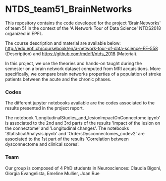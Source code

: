 # NTDS_team51_BrainNetworks



This repository contains the code developed for the project 'BrainNetworks' of team 51 in the context of the 'A Network Tour of Data Science' NTDS2018 organized in EPFL.

The course description and material are available below:
http://edu.epfl.ch/coursebook/en/a-network-tour-of-data-science-EE-558 (Description) and https://github.com/mdeff/ntds_2018 (Material).


In this project, we use the theories and hands-on taught during the semester on a brain network dataset computed from MRI acquisitions. More specifically, we compare brain networks properties of a population of stroke patients between the acute and the chronic phases.

###  Codes
The different jupyter notebooks available are the codes associated to the results presented in the project report.

The notebook 'LongitudinalStudies_and_lesionImpactOnConnectome.ipynb' is associated to the 2nd and 3rd parts of the results 'Impact of the lesion on the connectome' and 'Longitudinal changes'.
The notebooks 'StatisticalAnalysis.ipynb' and 'OrdersDysconnectomes_codev2' are associated to the 1st part of the results 'Correlation between dysconnectome and clinical scores'.


###  Team
Our group is composed of 4 PhD students in Neurosciences:
Claudia Bigoni, Giorgia Evangelista, Emeline Mullier, Joan Rue

